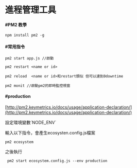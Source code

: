 # 進程管理工具

#### \#PM2 教學

```
npm install pm2 -g
```

#### \#常用指令

```
pm2 start app.js //啟動

pm2 restart <name or id>

pm2 reload  <name or id>和restart類似 但可以達到0downtime

pm2 monit //啟動pm2的即時監控視窗
```

#### 

#### \#production

[http://pm2.keymetrics.io/docs/usage/application-declaration/](http://pm2.keymetrics.io/docs/usage/application-declaration/)

設定環境變數\`NODE\_ENV\`

輸入以下指令，會產生ecosysten.config.js檔案

```
pm2 ecosystem
```

之後執行

```
 pm2 start ecosystem.config.js --env production
```



